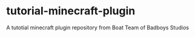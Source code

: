 # tutorial-minecraft-plugin
A tutotial minecraft plugin repository from Boat Team of Badboys Studios

